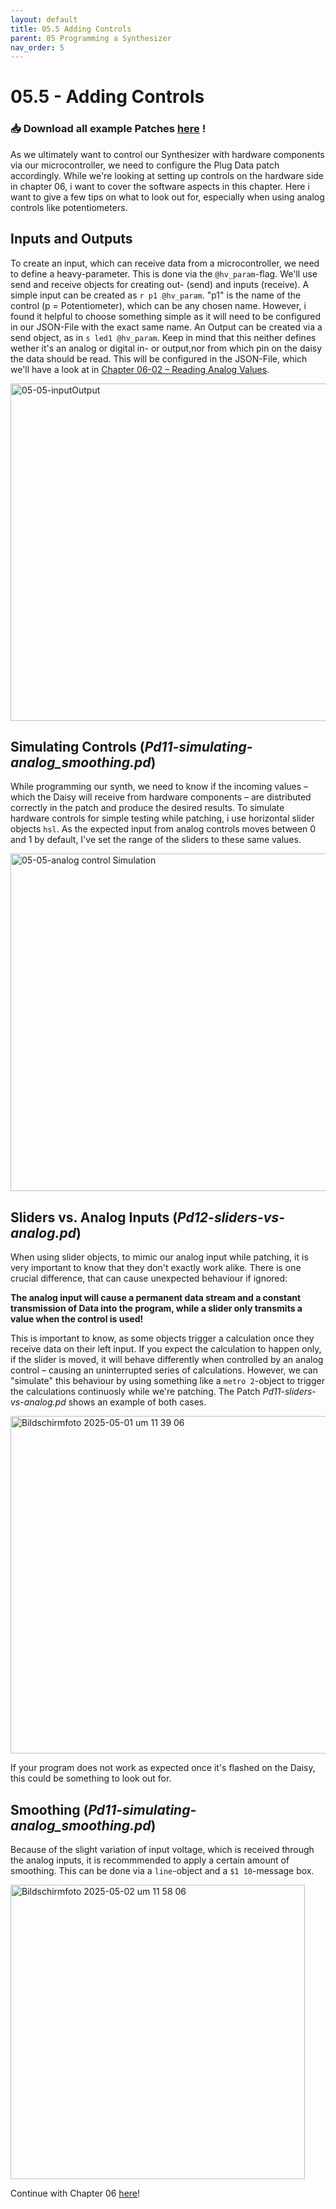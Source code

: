 ```yaml
---
layout: default
title: 05.5 Adding Controls
parent: 05 Programming a Synthesizer
nav_order: 5
---
```


# 05.5 - Adding Controls

### 📥 Download all example Patches <a href="{{ site.baseurl }}/assets/diy-synth-example-files.zip" download>here</a> !

As we ultimately want to control our Synthesizer with hardware components via our microcontroller, we need to configure the Plug Data patch accordingly. While we're looking at setting up controls on the hardware side in chapter 06, i want to cover the software aspects in this chapter. Here i want to give a few tips on what to look out for, especially when using analog controls like potentiometers. 

## Inputs and Outputs

To create an input, which can receive data from a microcontroller, we need to define a heavy-parameter. This is done via the `@hv_param`-flag. We'll use send and receive objects for creating out- (send) and inputs (receive). A simple input can be created as `r p1 @hv_param`. "p1" is the name of the control (p = Potentiometer), which can be any chosen name. However, i found it helpful to choose something simple as it will need to be configured in our JSON-File with the exact same name. An Output can be created via a send object, as in `s led1 @hv_param`. Keep in mind that this neither defines wether it's an analog or digital in- or output,nor from which pin on the daisy the data should be read. This will be configured in the JSON-File, which we'll have a look at in [Chapter 06-02 – Reading Analog Values]({{site.baseurl}}/chapter-06/06-02-analog-read.md ). 

<img width="540" alt="05-05-inputOutput" src="https://github.com/user-attachments/assets/48a5b8bc-3e07-479c-af0e-fe1bbcc22d52" />

## Simulating Controls (_Pd11-simulating-analog_smoothing.pd_)

While programming our synth, we need to know if the incoming values – which the Daisy will receive from hardware components – are distributed correctly in the patch and produce the desired results. To simulate hardware controls for simple testing while patching, i use horizontal slider objects `hsl`. As the expected input from analog controls moves between 0 and 1 by default, I've set the range of the sliders to these same values. 

<img width="540" alt="05-05-analog control Simulation" src="https://github.com/user-attachments/assets/db9920f6-4458-4189-9aa8-247fc41cdd91" />

## Sliders vs. Analog Inputs (_Pd12-sliders-vs-analog.pd_)

When using slider objects, to mimic our analog input while patching, it is very important to know that they don't exactly work alike. There is one crucial difference, that can cause unexpected behaviour if ignored: 

**The analog input will cause a permanent data stream and a constant transmission of Data into the program, while a slider only transmits a value when the control is used!**

This is important to know, as some objects trigger a calculation once they receive data on their left input. If you expect the calculation to happen only, if the slider is moved, it will behave differently when controlled by an analog control – causing an uninterrupted series of calculations. However, we can "simulate" this behaviour by using something like a `metro 2`-object to trigger the calculations continuosly while we're patching.  The Patch _Pd11-sliders-vs-analog.pd_ shows an example of both cases. 

<img width="540" alt="Bildschirmfoto 2025-05-01 um 11 39 06" src="https://github.com/user-attachments/assets/a784dec3-f9e5-40f8-b011-b804f4b73e35" />

If your program does not work as expected once it's flashed on the Daisy, this could be something to look out for.

## Smoothing (_Pd11-simulating-analog_smoothing.pd_)

Because of the slight variation of input voltage, which is received through the analog inputs, it is recommmended to apply a certain amount of smoothing. This can be done via a `line`-object and a `$1 10`-message box. 

<img width="471" alt="Bildschirmfoto 2025-05-02 um 11 58 06" src="https://github.com/user-attachments/assets/821c96bf-20a6-46ff-bf41-aa5adb8dc3fb" />

Continue with Chapter 06 [here]({{site.baseurl}}/chapter-06/06-Daisy-Hardware-Configuration)! 


